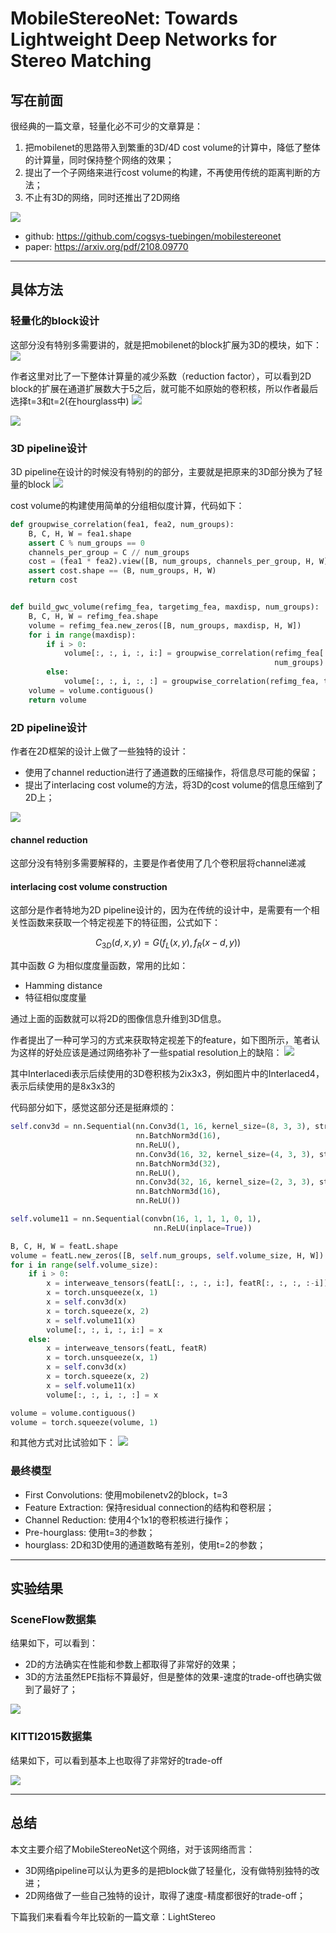 # MobileStereoNet: Towards Lightweight Deep Networks for Stereo Matching

## 写在前面

很经典的一篇文章，轻量化必不可少的文章算是：
1. 把mobilenet的思路带入到繁重的3D/4D cost volume的计算中，降低了整体的计算量，同时保持整个网络的效果；
2. 提出了一个子网络来进行cost volume的构建，不再使用传统的距离判断的方法；
3. 不止有3D的网络，同时还推出了2D网络
<img src="pictures/1.png"/>

- github: https://github.com/cogsys-tuebingen/mobilestereonet
- paper: https://arxiv.org/pdf/2108.09770

----

## 具体方法
### 轻量化的block设计
这部分没有特别多需要讲的，就是把mobilenet的block扩展为3D的模块，如下：
<img src="pictures/2.png"/>

作者这里对比了一下整体计算量的减少系数（reduction factor），可以看到2D block的扩展在通道扩展数大于5之后，就可能不如原始的卷积核，所以作者最后选择t=3和t=2(在hourglass中)
<img src="pictures/3.png"/>

<img src="pictures/4.png"/>

### 3D pipeline设计
3D pipeline在设计的时候没有特别的的部分，主要就是把原来的3D部分换为了轻量的block
<img src="pictures/5.png"/>

cost volume的构建使用简单的分组相似度计算，代码如下：
```python
def groupwise_correlation(fea1, fea2, num_groups):
    B, C, H, W = fea1.shape
    assert C % num_groups == 0
    channels_per_group = C // num_groups
    cost = (fea1 * fea2).view([B, num_groups, channels_per_group, H, W]).mean(dim=2)
    assert cost.shape == (B, num_groups, H, W)
    return cost


def build_gwc_volume(refimg_fea, targetimg_fea, maxdisp, num_groups):
    B, C, H, W = refimg_fea.shape
    volume = refimg_fea.new_zeros([B, num_groups, maxdisp, H, W])
    for i in range(maxdisp):
        if i > 0:
            volume[:, :, i, :, i:] = groupwise_correlation(refimg_fea[:, :, :, i:], targetimg_fea[:, :, :, :-i],
                                                           num_groups)
        else:
            volume[:, :, i, :, :] = groupwise_correlation(refimg_fea, targetimg_fea, num_groups)
    volume = volume.contiguous()
    return volume
```

### 2D pipeline设计
作者在2D框架的设计上做了一些独特的设计：
- 使用了channel reduction进行了通道数的压缩操作，将信息尽可能的保留；
- 提出了interlacing cost volume的方法，将3D的cost volume的信息压缩到了2D上；

<img src="pictures/6.png"/>

#### channel reduction
这部分没有特别多需要解释的，主要是作者使用了几个卷积层将channel递减

#### interlacing cost volume construction
这部分是作者特地为2D pipeline设计的，因为在传统的设计中，是需要有一个相关性函数来获取一个特定视差下的特征图，公式如下：

$$
\begin{equation}
C_{3D}(d, x, y) = G(f_{L}(x, y), f_{R}(x-d, y)) 
\end{equation}
$$

其中函数 $G$ 为相似度度量函数，常用的比如：
- Hamming distance
- 特征相似度度量

通过上面的函数就可以将2D的图像信息升维到3D信息。

作者提出了一种可学习的方式来获取特定视差下的feature，如下图所示，笔者认为这样的好处应该是通过网络弥补了一些spatial resolution上的缺陷：
<img src="pictures/7.png"/>

其中Interlacedi表示后续使用的3D卷积核为2ix3x3，例如图片中的Interlaced4，表示后续使用的是8x3x3的

代码部分如下，感觉这部分还是挺麻烦的：
```python
self.conv3d = nn.Sequential(nn.Conv3d(1, 16, kernel_size=(8, 3, 3), stride=[8, 1, 1], padding=[0, 1, 1]),
                            nn.BatchNorm3d(16),
                            nn.ReLU(),
                            nn.Conv3d(16, 32, kernel_size=(4, 3, 3), stride=[4, 1, 1], padding=[0, 1, 1]),
                            nn.BatchNorm3d(32),
                            nn.ReLU(),
                            nn.Conv3d(32, 16, kernel_size=(2, 3, 3), stride=[2, 1, 1], padding=[0, 1, 1]),
                            nn.BatchNorm3d(16),
                            nn.ReLU())

self.volume11 = nn.Sequential(convbn(16, 1, 1, 1, 0, 1),
                                nn.ReLU(inplace=True))

B, C, H, W = featL.shape
volume = featL.new_zeros([B, self.num_groups, self.volume_size, H, W])
for i in range(self.volume_size):
    if i > 0:
        x = interweave_tensors(featL[:, :, :, i:], featR[:, :, :, :-i])
        x = torch.unsqueeze(x, 1)
        x = self.conv3d(x)
        x = torch.squeeze(x, 2)
        x = self.volume11(x)
        volume[:, :, i, :, i:] = x
    else:
        x = interweave_tensors(featL, featR)
        x = torch.unsqueeze(x, 1)
        x = self.conv3d(x)
        x = torch.squeeze(x, 2)
        x = self.volume11(x)
        volume[:, :, i, :, :] = x

volume = volume.contiguous()
volume = torch.squeeze(volume, 1)

```

和其他方式对比试验如下：
<img src="pictures/8.png"/>


### 最终模型
- First Convolutions: 使用mobilenetv2的block，t=3
- Feature Extraction: 保持residual connection的结构和卷积层；
- Channel Reduction: 使用4个1x1的卷积核进行操作；
- Pre-hourglass: 使用t=3的参数；
- hourglass: 2D和3D使用的通道数略有差别，使用t=2的参数；

------

## 实验结果

### SceneFlow数据集
结果如下，可以看到：
- 2D的方法确实在性能和参数上都取得了非常好的效果；
- 3D的方法虽然EPE指标不算最好，但是整体的效果-速度的trade-off也确实做到了最好了；

<img src="pictures/10.png"/>


### KITTI2015数据集
结果如下，可以看到基本上也取得了非常好的trade-off

<img src="pictures/9.png"/>


---

## 总结
本文主要介绍了MobileStereoNet这个网络，对于该网络而言：
- 3D网络pipeline可以认为更多的是把block做了轻量化，没有做特别独特的改进；
- 2D网络做了一些自己独特的设计，取得了速度-精度都很好的trade-off；

下篇我们来看看今年比较新的一篇文章：LightStereo